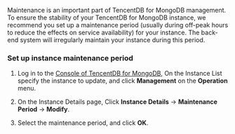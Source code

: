 Maintenance is an important part of TencentDB for MongoDB management. To ensure the stability of your TencentDB for MongoDB instance, we recommend you set up a maintenance period (usually during off-peak hours to reduce the effects on service availability) for your instance. The back-end system will irregularly maintain your instance during this period.


### Set up instance maintenance period
1. Log in to the [Console of TencentDB for MongoDB](https://console.cloud.tencent.com/mongodb/), On the Instance List specify the instance to update, and click **Management** on the **Operation** menu.

2.  On the Instance Details page, Click **Instance Details** -> **Maintenance Period** -> **Modify**. 

3. Select the maintenance period, and click **OK**.
